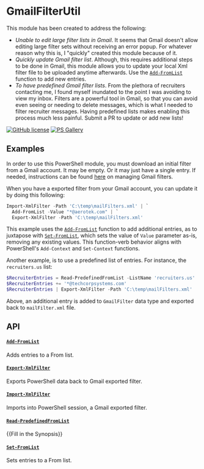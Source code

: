# GmailFilterUtil

This module has been created to address the following:

- _Unable to edit large filter lists in Gmail_. It seems that Gmail doesn't allow editing large filter sets without receiving an error popup. For whatever reason why this is, I "quickly" created this module because of it.
- _Quickly update Gmail filter list_. Although, this requires additional steps to be done in Gmail, this module allows you to update your local Xml filter file to be uploaded anytime afterwards. Use the [`Add-FromList`](https://github.com/marckassay/GmailFilterUtil/blob/0.0.4/docs/Add-FromList.md) function to add new entries.
- _To have predefined Gmail filter lists_. From the plethora of recruiters contacting me, I found myself inundated to the point I was avoiding to view my inbox. Filters are a powerful tool in Gmail, so that you can avoid even seeing or needing to delete messages, which is what I needed to filter recruiter messages. Having predefined lists makes enabling this process much less painful. Submit a PR to update or add new lists!

[![GitHub license](https://img.shields.io/badge/license-MIT-blue.svg)](https://github.com/marckassay/GmailFilterUtil/blob/0.0.4/LICENSE)
[![PS Gallery](https://img.shields.io/badge/install-PS%20Gallery-blue.svg)](https://www.powershellgallery.com/packages/GmailFilterUtil/)

## Examples

In order to use this PowerShell module, you must download an initial filter from a Gmail account. It may be empty. Or it may just have a single entry. If needed, instructions can be found [here](https://support.google.com/mail/answer/6579) on managing Gmail filters.

When you have a exported filter from your Gmail account, you can update it by doing this following:

```powershell
Import-XmlFilter -Path 'C:\temp\mailFilters.xml' | `
  Add-FromList -Value "*@aerotek.com" | `
  Export-XmlFilter -Path 'C:\temp\mailFilters.xml'
```

This example uses the [`Add-FromList`](https://github.com/marckassay/GmailFilterUtil/blob/0.0.4/docs/Add-FromList.md) function to add additional entries, as to juxtapose with [`Set-FromList`](https://github.com/marckassay/GmailFilterUtil/blob/0.0.4/docs/Set-FromList.md), which sets the value of `Value` parameter as-is, removing any existing values. This function-verb behavior aligns with PowerShell's `Add-Context` and `Set-Context` functions.

Another example, is to use a predefined list of entries. For instance, the `recruiters.us` list:

```powershell
$RecruiterEntries = Read-PredefinedFromList -ListName 'recruiters.us'
$RecruiterEntries += '*@techcorpsystems.com'
$RecruiterEntries | Export-XmlFilter -Path 'C:\temp\mailFilters.xml'
```

Above, an additional entry is added to `GmailFilter` data type and exported back to `mailFilter.xml` file.

## API

#### [`Add-FromList`](https://github.com/marckassay/GmailFilterUtil/blob/0.0.4/docs/Add-FromList.md)

Adds entries to a From list.

#### [`Export-XmlFilter`](https://github.com/marckassay/GmailFilterUtil/blob/0.0.4/docs/Export-XmlFilter.md)

Exports PowerShell data back to Gmail exported filter.

#### [`Import-XmlFilter`](https://github.com/marckassay/GmailFilterUtil/blob/0.0.4/docs/Import-XmlFilter.md)

Imports into PowerShell session, a Gmail exported filter.

#### [`Read-PredefinedFromList`](https://github.com/marckassay/GmailFilterUtil/blob/0.0.4/docs/Read-PredefinedFromList.md)

{{Fill in the Synopsis}}

#### [`Set-FromList`](https://github.com/marckassay/GmailFilterUtil/blob/0.0.4/docs/Set-FromList.md)

Sets entries to a From list.
